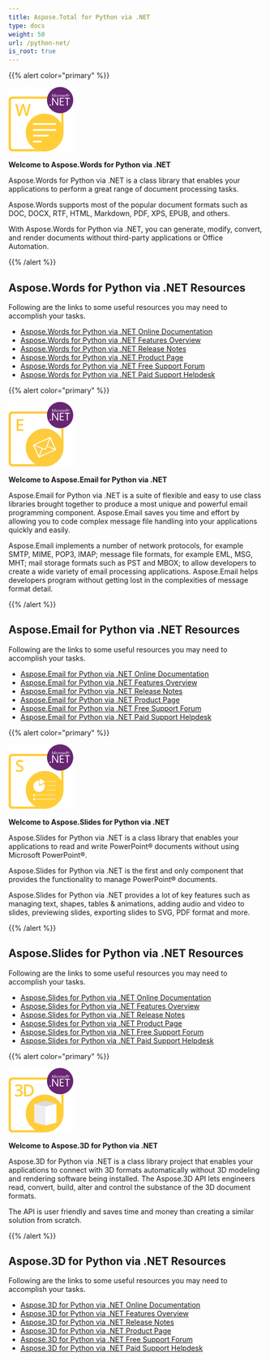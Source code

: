 ```yaml
---
title: Aspose.Total for Python via .NET
type: docs
weight: 50
url: /python-net/
is_root: true
---
```

{{% alert color="primary" %}}

**![Aspose.Words for Python via .NET](aspose_words-for-python-net.png)**

**Welcome to Aspose.Words for Python via .NET**

Aspose.Words for Python via .NET is a class library that enables your applications to perform a great range of document processing tasks. 

Aspose.Words supports most of the popular document formats such as DOC, DOCX, RTF, HTML, Markdown, PDF, XPS, EPUB, and others.

With Aspose.Words for Python via .NET, you can generate, modify, convert, and render documents without third-party applications or Office Automation.

{{% /alert %}} 

## **Aspose.Words for Python via .NET Resources**

Following are the links to some useful resources you may need to accomplish your tasks.

- [Aspose.Words for Python via .NET Online Documentation](/words/python-net/)
- [Aspose.Words for Python via .NET Features Overview](/words/python-net/features/)
- [Aspose.Words for Python via .NET Release Notes](/words/python-net/release-notes/)
- [Aspose.Words for Python via .NET Product Page](https://products.aspose.com/words/python-net/)
- [Aspose.Words for Python via .NET Free Support Forum](https://forum.aspose.com/)
- [Aspose.Words for Python via .NET Paid Support Helpdesk](https://helpdesk.aspose.com/)

{{% alert color="primary" %}}

**![Aspose.Email for Python via .NET](aspose_email-for-python-net.png)**

**Welcome to Aspose.Email for Python via .NET**

Aspose.Email for Python via .NET is a suite of flexible and easy to use class libraries brought together to produce a most unique and powerful email programming component. Aspose.Email saves you time and effort by allowing you to code complex message file handling into your applications quickly and easily.

Aspose.Email implements a number of network protocols, for example SMTP, MIME, POP3, IMAP; message file formats, for example EML, MSG, MHT; mail storage formats such as PST and MBOX; to allow developers to create a wide variety of email processing applications. Aspose.Email helps developers program without getting lost in the complexities of message format detail.

{{% /alert %}} 

## **Aspose.Email for Python via .NET Resources**

Following are the links to some useful resources you may need to accomplish your tasks.

- [Aspose.Email for Python via .NET Online Documentation](/email/python-net/)
- [Aspose.Email for Python via .NET Features Overview](/email/python-net/features-overview/)
- [Aspose.Email for Python via .NET Release Notes](/email/python-net/release-notes/)
- [Aspose.Email for Python via .NET Product Page](https://products.aspose.com/email/python-net/)
- [Aspose.Email for Python via .NET Free Support Forum](https://forum.aspose.com/)
- [Aspose.Email for Python via .NET Paid Support Helpdesk](https://helpdesk.aspose.com/)

{{% alert color="primary" %}}

**![Aspose.Slides for Python via .NET](aspose_slides-for-python-net.png)**

**Welcome to Aspose.Slides for Python via .NET**

Aspose.Slides for Python via .NET is a class library that enables your applications to read and write PowerPoint® documents without using Microsoft PowerPoint®.

Aspose.Slides for Python via .NET is the first and only component that provides the functionality to manage PowerPoint® documents.

Aspose.Slides for Python via .NET provides a lot of key features such as managing text, shapes, tables & animations, adding audio and video to slides, previewing slides, exporting slides to SVG, PDF format and more.

{{% /alert %}} 

## **Aspose.Slides for Python via .NET Resources**

Following are the links to some useful resources you may need to accomplish your tasks.

- [Aspose.Slides for Python via .NET Online Documentation](/slides/python-net/)
- [Aspose.Slides for Python via .NET Features Overview](/slides/python-net/features-overview/)
- [Aspose.Slides for Python via .NET Release Notes](/slides/python-net/release-notes/)
- [Aspose.Slides for Python via .NET Product Page](https://products.aspose.com/slides/python-net/)
- [Aspose.Slides for Python via .NET Free Support Forum](https://forum.aspose.com/)
- [Aspose.Slides for Python via .NET Paid Support Helpdesk](https://helpdesk.aspose.com/)

{{% alert color="primary" %}}

**![Aspose.3D for Python via .NET](aspose_3d-for-python-net.png)**

**Welcome to Aspose.3D for Python via .NET**

Aspose.3D for Python via .NET is a class library project that enables your applications to connect with 3D formats automatically without 3D modeling and rendering software being installed. The Aspose.3D API lets engineers read, convert, build, alter and control the substance of the 3D document formats.

The API is user friendly and saves time and money than creating a similar solution from scratch.

{{% /alert %}} 

## **Aspose.3D for Python via .NET Resources**

Following are the links to some useful resources you may need to accomplish your tasks.

- [Aspose.3D for Python via .NET Online Documentation](/3d/python-net/)
- [Aspose.3D for Python via .NET Features Overview](/3d/python-net/feature-list/)
- [Aspose.3D for Python via .NET Release Notes](/3d/python-net/release-notes/)
- [Aspose.3D for Python via .NET Product Page](https://products.aspose.com/3d/python-net/)
- [Aspose.3D for Python via .NET Free Support Forum](https://forum.aspose.com/)
- [Aspose.3D for Python via .NET Paid Support Helpdesk](https://helpdesk.aspose.com/)
